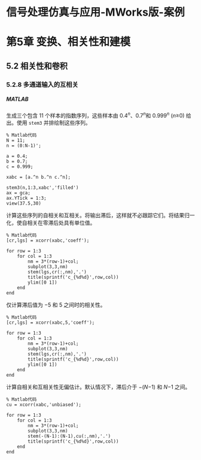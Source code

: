 # 信号处理仿真与应用-MWorks版-案例

# 第5章 变换、相关性和建模

## 5.2 相关性和卷积

### 5.2.8 多通道输入的互相关

##### MATLAB

生成三个包含 11 个样本的指数序列，这些样本由 0.4<sup>*n*</sup>、0.7<sup>*n*</sup>和 0.999<sup>*n*</sup> (*n*≥0) 给出。使用 `stem3` 并排绘制这些序列。

```
% Matlab代码
N = 11;
n = (0:N-1)';

a = 0.4;
b = 0.7;
c = 0.999;

xabc = [a.^n b.^n c.^n];

stem3(n,1:3,xabc','filled')
ax = gca;
ax.YTick = 1:3;
view(37.5,30)
```

计算这些序列的自相关和互相关。将输出滞后，这样就不必跟踪它们。将结果归一化，使自相关在零滞后处具有单位值。

```
% Matlab代码
[cr,lgs] = xcorr(xabc,'coeff');

for row = 1:3
    for col = 1:3
        nm = 3*(row-1)+col;
        subplot(3,3,nm)
        stem(lgs,cr(:,nm),'.')
        title(sprintf('c_{%d%d}',row,col))
        ylim([0 1])
    end
end
```

仅计算滞后值为 −5 和 5 之间时的相关性。

```
% Matlab代码
[cr,lgs] = xcorr(xabc,5,'coeff');

for row = 1:3
    for col = 1:3
        nm = 3*(row-1)+col;
        subplot(3,3,nm)
        stem(lgs,cr(:,nm),'.')
        title(sprintf('c_{%d%d}',row,col))
        ylim([0 1])
    end
end
```

计算自相关和互相关性无偏估计。默认情况下，滞后介于 −(*N*−1) 和 *N*−1 之间。

```
% Matlab代码
cu = xcorr(xabc,'unbiased');

for row = 1:3
    for col = 1:3
        nm = 3*(row-1)+col;
        subplot(3,3,nm)
        stem(-(N-1):(N-1),cu(:,nm),'.')
        title(sprintf('c_{%d%d}',row,col))
    end
end
```





